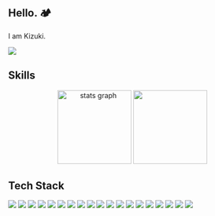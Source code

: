 ## Hello. 🏕️
I am Kizuki.

<img src="https://img.shields.io/endpoint?style=flat-square&color=222&url=https%3A%2F%2Fapi.codetime.dev%2Fv3%2Fusers%2Fshield%3Fuid%3D32448%26minutes%3D0%26color%3D222%26style%3Dflat-square" />

## Skills
<div align="center">
  <img src="https://github-readme-stats.vercel.app/api?username=tarabakz25&hide_title=false&hide_rank=false&show_icons=true&include_all_commits=true&count_private=true&disable_animations=false&theme=dracula&locale=en&hide_border=false&order=1" height="150" alt="stats graph"  />
  <img src="https://github-readme-streak-stats.herokuapp.com/?user=tarabakz25&theme=dark" height="150" alt="" />
</div>

## Tech Stack

![](https://skillicons.dev/icons?i=astro)
![](https://skillicons.dev/icons?i=c)
![](https://skillicons.dev/icons?i=cpp)
![](https://skillicons.dev/icons?i=cmake)
![](https://skillicons.dev/icons?i=css)
![](https://skillicons.dev/icons?i=discord)
![](https://skillicons.dev/icons?i=figma)
![](https://skillicons.dev/icons?i=git)
![](https://skillicons.dev/icons?i=github)
![](https://skillicons.dev/icons?i=html)
![](https://skillicons.dev/icons?i=ai)
![](https://skillicons.dev/icons?i=js)
![](https://skillicons.dev/icons?i=ts)
![](https://skillicons.dev/icons?i=nextjs)
![](https://skillicons.dev/icons?i=nodejs)
![](https://skillicons.dev/icons?i=notion)
![](https://skillicons.dev/icons?i=py)
![](https://skillicons.dev/icons?i=supabase)
![](https://skillicons.dev/icons?i=vercel)

<!--
**tarabakz25/tarabakz25** is a ✨ _special_ ✨ repository because its `README.md` (this file) appears on your GitHub profile.

Here are some ideas to get you started:

- 🔭 I’m currently working on ...
- 🌱 I’m currently learning ...
- 👯 I’m looking to collaborate on ...
- 🤔 I’m looking for help with ...
- 💬 Ask me about ...
- 📫 How to reach me: ...
- 😄 Pronouns: ...
- ⚡ Fun fact: ...
-->
